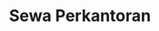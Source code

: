 ---
id: 80
title : Sewa Perkantoran
linkurl: https://kutt.it/TQMU8b
fitur : aspekpajak
createdTime : 31/07/2019
modifiedTime : 07/01/2020
topik: Mini Version
img: real-estate.png
---
